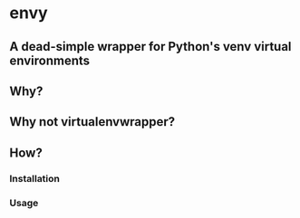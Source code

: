 # envy
A dead-simple wrapper for Python's venv virtual environments
---

## Why?

## Why not virtualenvwrapper?

## How?

### Installation

### Usage

